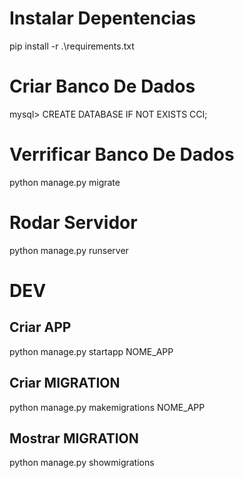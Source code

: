 # Instalar Depentencias 
pip install -r .\requirements.txt


# Criar Banco De Dados
mysql> CREATE DATABASE IF NOT EXISTS CCI;


# Verrificar Banco De Dados
python manage.py migrate

# Rodar Servidor 
python manage.py runserver


# DEV

## Criar APP
python manage.py startapp NOME_APP

## Criar MIGRATION
python manage.py makemigrations NOME_APP

## Mostrar MIGRATION
python manage.py showmigrations


